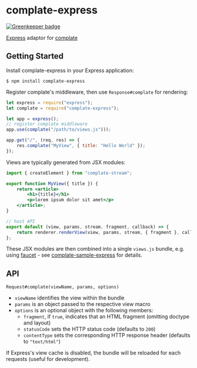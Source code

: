 # complate-express

[![Greenkeeper badge](https://badges.greenkeeper.io/complate/complate-express.svg)](https://greenkeeper.io/)

[Express](http://expressjs.com) adaptor for [complate](https://complate)


Getting Started
---------------

Install complate-express in your Express application:

```
$ npm install complate-express
```

Register complate's middleware, then use `Response#complate` for rendering:

```javascript
let express = require("express");
let complate = require("complate-express");

let app = express();
// register complate middleware
app.use(complate("/path/to/views.js")));

app.get("/", (req, res) => {
    res.complate("MyView", { title: "Hello World" });
});
```

Views are typically generated from JSX modules:

```jsx
import { createElement } from "complate-stream";

export function MyView({ title }) {
    return <article>
        <h1>{title}</h1>
        <p>lorem ipsum dolor sit amet</p>
    </article>;
}

// host API
export default (view, params, stream, fragment, callback) => {
    return renderer.renderView(view, params, stream, { fragment }, callback);
};
```

These JSX modules are then combined into a single `views.js` bundle, e.g. using
[faucet](https://faucet-pipeline.org) - see
[complate-sample-express](https://github.com/complate/complate-sample-express)
for details.


API
---

`Request#complate(viewName, params, options)`

* `viewName` identifies the view within the bundle
* `params` is an object passed to the respective view macro
* `options` is an optional object with the following members:
    * `fragment`, if `true`, indicates that an HTML fragment (omitting doctype
      and layout)
    * `statusCode` sets the HTTP status code (defaults to `200`)
    * `contentType` sets the corresponding HTTP response header (defaults to
      `"text/html"`)

If Express's view cache is disabled, the bundle will be reloaded for each
requests (useful for development).
